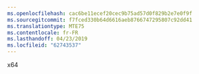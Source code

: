 ```yaml
---
ms.openlocfilehash: cac6be11ecef20cec9b75ad57d0f829b2e7e0f9f
ms.sourcegitcommit: f7fced330b64d6616aeb8766747295807c92dd41
ms.translationtype: MTE75
ms.contentlocale: fr-FR
ms.lasthandoff: 04/23/2019
ms.locfileid: "62743537"
---
```

x64
